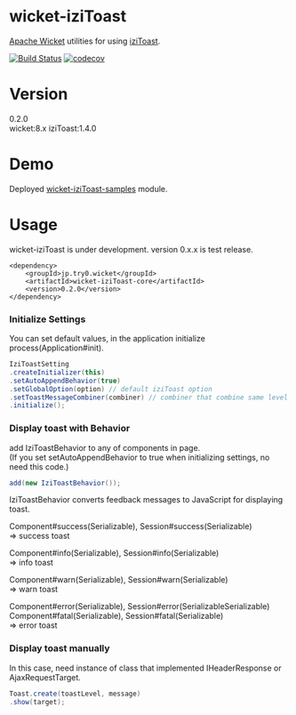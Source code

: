 # wicket-iziToast
[Apache Wicket](https://wicket.apache.org/) utilities for using [iziToast](http://izitoast.marcelodolza.com/).  


[![Build Status](https://travis-ci.org/try0/wicket-iziToast.svg?branch=master)](https://travis-ci.org/try0/wicket-iziToast)
[![codecov](https://codecov.io/gh/try0/wicket-iziToast/branch/master/graph/badge.svg)](https://codecov.io/gh/try0/wicket-iziToast)


# Version
0.2.0  
wicket:8.x iziToast:1.4.0



# Demo
Deployed [wicket-iziToast-samples](https://try0.jp/app/wicket-iziToast-samples/) module.



# Usage
wicket-iziToast is under development.
version 0.x.x is test release.

```
<dependency>
    <groupId>jp.try0.wicket</groupId>
    <artifactId>wicket-iziToast-core</artifactId>
    <version>0.2.0</version>
</dependency>
```


### Initialize Settings
You can set default values, in the application initialize process(Application#init).
```java
IziToastSetting
.createInitializer(this)
.setAutoAppendBehavior(true)
.setGlobalOption(option) // default iziToast option
.setToastMessageCombiner(combiner) // combiner that combine same level feedback messages.
.initialize();
```


### Display toast with Behavior

add IziToastBehavior to any of components in page.  
(If you set setAutoAppendBehavior to true when initializing settings, no need this code.)
```java
add(new IziToastBehavior());
```

IziToastBehavior converts feedback messages to JavaScript for displaying toast.

Component#success(Serializable), Session#success(Serializable)  
⇒ success toast  

Component#info(Serializable), Session#info(Serializable)  
⇒ info toast  

Component#warn(Serializable), Session#warn(Serializable)  
⇒ warn toast  

Component#error(Serializable), Session#error(SerializableSerializable)  
Component#fatal(Serializable), Session#fatal(Serializable)  
⇒ error toast  


### Display toast manually
In this case, need instance of class that implemented IHeaderResponse or AjaxRequestTarget.

```java
Toast.create(toastLevel, message)
.show(target);
```

